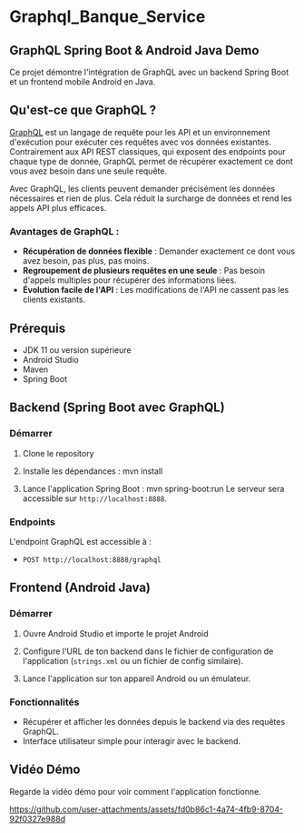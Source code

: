 # Graphql_Banque_Service
 
## GraphQL Spring Boot & Android Java Demo

Ce projet démontre l'intégration de GraphQL avec un backend Spring Boot et un frontend mobile Android en Java.

## Qu'est-ce que GraphQL ?

[GraphQL](https://graphql.org/) est un langage de requête pour les API et un environnement d'exécution pour exécuter ces requêtes avec vos données existantes. Contrairement aux API REST classiques, qui exposent des endpoints pour chaque type de donnée, GraphQL permet de récupérer exactement ce dont vous avez besoin dans une seule requête.

Avec GraphQL, les clients peuvent demander précisément les données nécessaires et rien de plus. Cela réduit la surcharge de données et rend les appels API plus efficaces.

### Avantages de GraphQL :
- **Récupération de données flexible** : Demander exactement ce dont vous avez besoin, pas plus, pas moins.
- **Regroupement de plusieurs requêtes en une seule** : Pas besoin d'appels multiples pour récupérer des informations liées.
- **Évolution facile de l'API** : Les modifications de l'API ne cassent pas les clients existants.

## Prérequis

- JDK 11 ou version supérieure
- Android Studio
- Maven
- Spring Boot

## Backend (Spring Boot avec GraphQL)

### Démarrer

1. Clone le repository 

2. Installe les dépendances :
    mvn install
3. Lance l'application Spring Boot :
    mvn spring-boot:run
    Le serveur sera accessible sur `http://localhost:8888`.

### Endpoints

L'endpoint GraphQL est accessible à :

- `POST http://localhost:8888/graphql`

## Frontend (Android Java)

### Démarrer

1. Ouvre Android Studio et importe le projet Android

2. Configure l'URL de ton backend dans le fichier de configuration de l'application (`strings.xml` ou un fichier de config similaire).

3. Lance l'application sur ton appareil Android ou un émulateur.

### Fonctionnalités

- Récupérer et afficher les données depuis le backend via des requêtes GraphQL.
- Interface utilisateur simple pour interagir avec le backend.

## Vidéo Démo



Regarde la vidéo démo pour voir comment l'application fonctionne. 


https://github.com/user-attachments/assets/fd0b86c1-4a74-4fb9-8704-92f0327e988d



